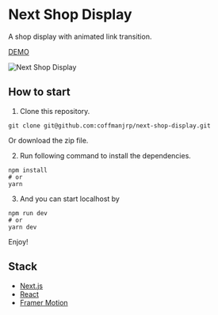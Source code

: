 # Next Shop Display

A shop display with animated link transition.

[DEMO](https://next-shop-display.vercel.app/)

![Next Shop Display](https://res.cloudinary.com/coffmanjrp-dev/image/upload/v1643158635/coffmanjrp.io/next_shop_display_f72674041f.png)

## How to start

1. Clone this repository.

```
git clone git@github.com:coffmanjrp/next-shop-display.git
```

Or download the zip file.

2. Run following command to install the dependencies.

```
npm install
# or
yarn
```

3. And you can start localhost by

```
npm run dev
# or
yarn dev
```

Enjoy!

## Stack

- [Next.js](https://nextjs.org/)
- [React](https://reactjs.org/)
- [Framer Motion](https://www.framer.com/motion/)
